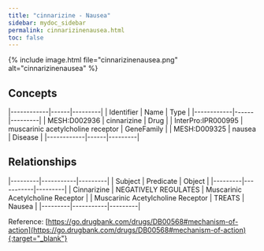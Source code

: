 ```yaml
---
title: "cinnarizine - Nausea"
sidebar: mydoc_sidebar
permalink: cinnarizinenausea.html
toc: false 
---
```


{% include image.html file="cinnarizinenausea.png" alt="cinnarizinenausea" %}

## Concepts

|------------|------|---------|
| Identifier | Name | Type    |
|------------|------|---------|
| MESH:D002936 | cinnarizine | Drug |
| InterPro:IPR000995 | muscarinic acetylcholine receptor | GeneFamily |
| MESH:D009325 | nausea | Disease |
|------------|------|---------|

## Relationships

|---------|-----------|---------|
| Subject | Predicate | Object  |
|---------|-----------|---------|
| Cinnarizine | NEGATIVELY REGULATES | Muscarinic Acetylcholine Receptor |
| Muscarinic Acetylcholine Receptor | TREATS | Nausea |
|---------|-----------|---------|

Reference: [https://go.drugbank.com/drugs/DB00568#mechanism-of-action](https://go.drugbank.com/drugs/DB00568#mechanism-of-action){:target="_blank"}